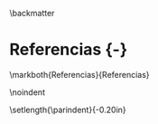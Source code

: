 <!--
The bib chunk below must go last in this document according to how R Markdown renders.  More info is at http://rmarkdown.rstudio.com/authoring_bibliographies_and_citations.html
-->

\backmatter

<!-- 
If you'd like to change the name of the bibliography to something else,
delete "References" and replace it.
-->

# Referencias {-}
<!--
This manually sets the header for this unnumbered chapter.
-->
\markboth{Referencias}{Referencias}
<!--
To remove the indentation of the first entry.
-->
\noindent

<!--
To create a hanging indent and spacing between entries. This line may need 
to be removed for styles that don't require the hanging indent.
-->

\setlength{\parindent}{-0.20in}
